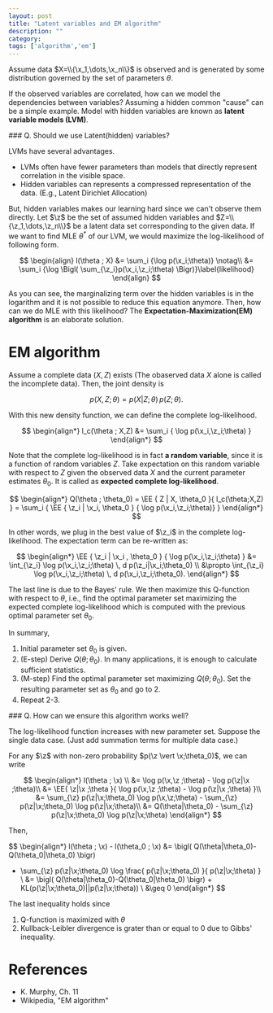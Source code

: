 ```yaml
---
layout: post
title: "Latent variables and EM algorithm"
description: ""
category: 
tags: ['algorithm','em']
---
```


Assume data $X=\\{\x_1,\dots,\x_n\\}$ is observed and is generated by some distribution governed by the set of parameters $\theta$. 

If the observed variables are correlated, how can we model the dependencies between variables? Assuming a hidden common "cause" can be a simple example. Model with hidden variables are known as **latent variable models (LVM)**.

<div class="notice" markdown="1">
### Q. Should we use Latent(hidden) variables?

LVMs have several advantages.

* LVMs often have fewer parameters than models that directly represent correlation in the visible space.
* Hidden variables can represents a compressed representation of the data. (E.g., Latent Dirichlet Allocation)
</div>

But, hidden variables makes our learning hard since we can't observe them directly. Let $\z$ be the set of assumed hidden variables and $Z=\\{\z_1,\dots,\z_n\\}$ be a latent data set corresponding to the given data. If we want to find MLE $\theta^*$ of our LVM, we would maximize the log-likelihood of following form.

$$
\begin{align}
l(\theta ; X) &= \sum_i {\log p(\x_i;\theta)} \notag\\
&= \sum_i {\log \Bigl( \sum_{\z_i}p(\x_i,\z_i;\theta) \Bigr)}\label{likelihood}
\end{align}
$$

As you can see, the marginalizing term over the hidden variables is in the logarithm and it is not possible to reduce this equation anymore. Then, how can we do MLE with this likelihood? The **Expectation-Maximization(EM) algorithm** is an elaborate solution.

# EM algorithm

Assume a complete data $(X,Z)$ exists (The obaserved data $X$ alone is called the incomplete data). Then, the joint density is 

$$
p(X,Z;\theta) = p(X|Z;\theta)\,p(Z;\theta).
$$

With this new density function, we can define the complete log-likelihood.

$$
\begin{align*}
l_c(\theta ; X,Z) 
&= \sum_i { \log p(\x_i,\z_i;\theta) }
\end{align*}
$$

Note that the complete log-likelihood is in fact **a random variable**, since it is a function of random variables $Z$. Take expectation on this random variable with respect to $Z$ given the observed data $X$ and the current parameter estimates $\theta_0$. It is called as **expected complete log-likelihood**.

$$
\begin{align*}
Q(\theta ; \theta_0)
= \EE { Z | X, \theta_0 }{ l_c(\theta;X,Z) } 
= \sum_i { \EE { \z_i | \x_i, \theta_0 } { \log p(\x_i,\z_i;\theta)} }
\end{align*}
$$

In other words, we plug in the best value of $\z_i$ in the complete log-likelihood. The expectation term can be re-written as:

$$
\begin{align*}
\EE { \z_i | \x_i , \theta_0 } { \log p(\x_i,\z_i;\theta) }
&= \int_{\z_i} \log p(\x_i,\z_i;\theta) \, d p(\z_i|\x_i;\theta_0) \\
&\propto \int_{\z_i} \log p(\x_i,\z_i;\theta) \, d p(\x_i,\z_i;\theta_0).
\end{align*}
$$

The last line is due to the Bayes' rule. We then maximize this Q-function with respect to $\theta$, i.e., find the optimal parameter set maximizing the expected complete log-likelihood which is computed with the previous optimal parameter set $\theta_0$.

In summary,

1. Initial parameter set $\theta_0$ is given.
2. (E-step) Derive $Q(\theta;\theta_0)$. In many applications, it is enough to calculate sufficient statistics.
3. (M-step) Find the optimal parameter set maximizing $Q(\theta;\theta_0)$. Set the resulting parameter set as $\theta_0$ and go to 2.
4. Repeat 2-3.

<div class="notice" markdown="1">
### Q. How can we ensure this algorithm works well?

The log-likelihood function increases with new parameter set. Suppose the single data case. (Just add summation terms for multiple data case.)

For any $\z$ with non-zero probability $p(\z \vert \x;\theta_0)$, we can write

$$
\begin{align*}
l(\theta ; \x) \\
&= \log p(\x,\z ;\theta) - \log p(\z|\x ;\theta)\\
&= \EE{ \z|\x ;\theta }{ \log p(\x,\z ;\theta) - \log p(\z|\x ;\theta) }\\
&= \sum_{\z} p(\z|\x;\theta_0) \log p(\x,\z;\theta) - \sum_{\z} p(\z|\x;\theta_0) \log p(\z|\x;\theta)\\
&= Q(\theta|\theta_0) - \sum_{\z} p(\z|\x;\theta_0) \log p(\z|\x;\theta)
\end{align*}
$$

Then,

$$
\begin{align*}
l(\theta ; \x) - l(\theta_0 ; \x) 
&= \bigl( Q(\theta|\theta_0)-Q(\theta_0|\theta_0) \bigr)
 + \sum_{\z} p(\z|\x;\theta_0) \log \frac{ p(\z|\x;\theta_0) }{ p(\z|\x;\theta) } \\
&= \bigl( Q(\theta|\theta_0)-Q(\theta_0|\theta_0) \bigr) + KL(p(\z|\x;\theta_0)||p(\z|\x;\theta)) \\
&\geq 0
\end{align*}
$$

The last inequality holds since

1. Q-function is maximized with $\theta$
2. Kullback-Leibler divergence is grater than or equal to 0 due to Gibbs' inequality.

</div>

<!-- 
# EM algorithm (from Andrew Ng's CS229 class note)

The log-likelihood \eqref{likelihood} is revisited. We introduce an arbitrary density $q_i(\z_i)$ called "averaging distribution" for all $i$.

$$
\begin{align*}
l(\theta ; X) 
&= \sum_i {\log \Bigl( \sum_{\z_i} p(\x_i,\z_i;\theta) \Bigr)} \\
&= \sum_i {\log \Bigl( \sum_{\z_i} q_i(\z_i) \frac{p(\x_i,\z_i;\theta)}{q_i(\z_i)}  \Bigr)} \\
&\geq \sum_i \sum_{\z_i} q_i(\z_i) \log \frac{p(\x_i,\z_i;\theta)}{q_i(\z_i)} \\
&= \sum_i \EE {q_i(\z_i)} {\log p(\x_i,\z_i;\theta)} + \sum_i Entropy[q_i(\z_i)]
\end{align*}
$$

The inequality holds due to Jensen's inequality and the concavity of logarithm. To maximize the log-likelihood, it is enough to maximize the expectation term only since the latter term contains no parameter. Then, a natural question arises: "Which average function we should use?"

Remind that the equality holds in Jensen's inequality if the inside of logarithm is constant.

$$
q_i(\z_i)
\propto p(\x_i,\z_i;\theta) 
$$

Since $\sum_{\z_i} q_i(\z_i)=1$ for all $i$,

$$
\begin{align*}
q_i(\z_i) =& \frac{p(\x_i,\z_i;\theta)}{\sum_{\z_i} {p(\x_i,\z_i;\theta)} } \\
=& \frac{p(\x_i,\z_i;\theta)}{p(\x_i;\theta)} = p(\z_i|\x_i;\theta)
\end{align*}
$$

In other words, we enough to choose $q_i$ as the conditional distribution on $x_i$. It is the same result as above: 

$$
\EE {q_i(\z_i)} {\log p(\x_i,\z_i;\theta)}
= \int_{\z_i} \log p(\x_i,\z_i;\theta) \, d p(\z_i|\x_i;\theta_0)
$$





The key idea is simple: 

1. (E-step) construct a lower bound of the log-likelihood 
2. (M-step) maximize the lower bound
3. repeat until the lower bound converges

How does it work? Let's take a look at.

## 1. Construct a lower bound of the log-likelihood

Introduce an arbitrary distribution $q_i(z)$ for $i=1,\cdots,N$. Then,

$$
\begin{align*}
l(\theta)  =& \sum_i {\log \int_{z_i}p(x_i,z_i|\theta)} \cr
=& \sum_i {\log \int_{z_i} q_i(z_i) \frac{p(x_i,z_i|\theta)}{q_i(z_i)} } \cr
\end{align*}
$$

For generality, integration form is used rather than summation. For deriving a lower bound of given weighted integral, we can use **Jensen's inequality** due to the convexity of logarithm.

$$
\begin{align*}
\log \int_{z_i} q_i(z) \frac{p(x_i,z_i|\theta)}{q_i(z_i)}
    \geq  \int_{z_i} q_i(z) \log \frac{p(x_i,z_i|\theta)}{q_i(z_i)}
\end{align*}
$$

Then, finding $\theta$ maximizing the log-likelihood is indirectly solved via finding $\theta$ and $q$ that maximize $J$.

$$
\begin{align*}
l(\theta)
    \geq \sum_i { \int_{z_i} q_i(z) \log \frac{p(x_i,z_i|\theta)}{q_i(z_i)} } 
    := J(\theta,q)
\end{align*}
$$

The lower bound becomes tight or loose depending on the choice of $q(z_i)$. We should find $q(z_i)$ that maximize the lower bound. In Jensen's inequality, equaltiy holds iff the inside of the logarithm is constant wrt $z_i$.

$$
\frac{p(x_i,z_i;\theta)}{q_i(z_i)} = const.
$$

*i.e.,* $q_i(z_i)$ is proportional to $p(x_i,z_i;\theta)$. Since $\sum_{z_i} q_i(z_i)=1$ for all $i$,

$$
\begin{align*}
q_i(z_i) =& \frac{p(x_i,z_i;\theta)}{\sum_{z_i} {p(x_i,z_i;\theta)} } \cr
=& \frac{p(x_i,z_i;\theta)}{p(x_i;\theta)} = p(z_i|x_i;\theta)
\end{align*}
$$

In other words, we enough to choose $q_i$ as the conditional distribution on $x_i$.

Given $q$, our problem is finding $\theta$ maximizing $J$.

$$
\begin{align*}
\theta 
=& arg \max_\theta \sum_i { \int_{z_i} q_i(z) \log \frac{p(x_i,z_i|\theta)}{q_i(z_i)} }
\end{align*}
$$







EM can be viewed as a coordinate ascent on $J(θ, q)$.
dd

$$
\begin{align}
l(\theta)  
\geq&  \max \Bigl( \sum_{i} {\log \int_{z_i} q_i(z) \frac{p(x_i,z_i|\theta)}{q_i(z_i)} } \Bigr) 
\end{align}
$$

Then,

$$
\begin{align}
l(\theta)  \geq&  \sum_{i} {\log \int_{z_i} q_i(z) \frac{p(x_i,z_i|\theta)}{q_i(z_i)} } \cr
=& \sum_{i} \mathbb{E}_{z_i\sim q_i}[\log P(x_i,z_i|\theta)]
\end{align}
$$ -->


# References

* K. Murphy, Ch. 11
* Wikipedia, "EM algorithm"

